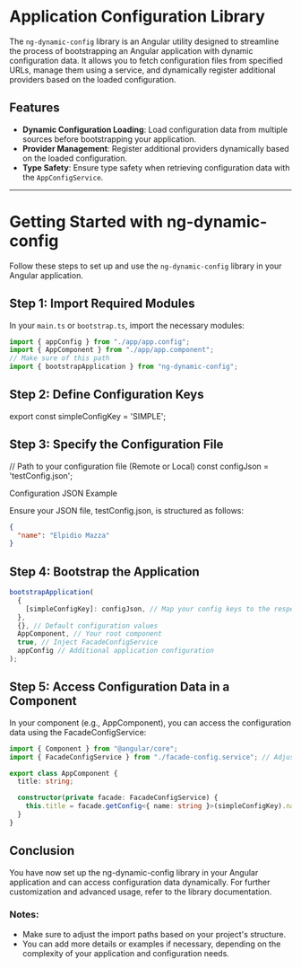 # Application Configuration Library

The `ng-dynamic-config` library is an Angular utility designed to streamline the process of bootstrapping an Angular application with dynamic configuration data. It allows you to fetch configuration files from specified URLs, manage them using a service, and dynamically register additional providers based on the loaded configuration.

## Features

- **Dynamic Configuration Loading**: Load configuration data from multiple sources before bootstrapping your application.
- **Provider Management**: Register additional providers dynamically based on the loaded configuration.
- **Type Safety**: Ensure type safety when retrieving configuration data with the `AppConfigService`.

---

# Getting Started with ng-dynamic-config

Follow these steps to set up and use the `ng-dynamic-config` library in your Angular application.

## Step 1: Import Required Modules

In your `main.ts` or `bootstrap.ts`, import the necessary modules:

```typescript
import { appConfig } from "./app/app.config";
import { AppComponent } from "./app/app.component";
// Make sure of this path
import { bootstrapApplication } from "ng-dynamic-config";
```

## Step 2: Define Configuration Keys

export const simpleConfigKey = 'SIMPLE';

## Step 3: Specify the Configuration File

// Path to your configuration file (Remote or Local)
const configJson = 'testConfig.json';

Configuration JSON Example

Ensure your JSON file, testConfig.json, is structured as follows:

```json
{
  "name": "Elpidio Mazza"
}
```

## Step 4: Bootstrap the Application

```ts
bootstrapApplication(
  {
    [simpleConfigKey]: configJson, // Map your config keys to the respective JSON file
  },
  {}, // Default configuration values
  AppComponent, // Your root component
  true, // Inject FacadeConfigService
  appConfig // Additional application configuration
);
```

## Step 5: Access Configuration Data in a Component

In your component (e.g., AppComponent), you can access the configuration data using the FacadeConfigService:

```ts
import { Component } from "@angular/core";
import { FacadeConfigService } from "./facade-config.service"; // Adjust the import path

export class AppComponent {
  title: string;

  constructor(private facade: FacadeConfigService) {
    this.title = facade.getConfig<{ name: string }>(simpleConfigKey).name; // Access the name from your configuration
  }
}
```

## Conclusion

You have now set up the ng-dynamic-config library in your Angular application and can access configuration data dynamically. For further customization and advanced usage, refer to the library documentation.

### Notes:

- Make sure to adjust the import paths based on your project's structure.
- You can add more details or examples if necessary, depending on the complexity of your application and configuration needs.
